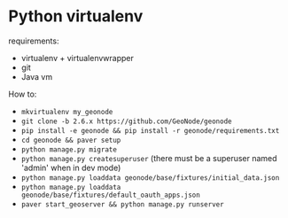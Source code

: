 # Python virtualenv

requirements:
* virtualenv + virtualenvwrapper
* git
* Java vm

How to:
* `mkvirtualenv my_geonode`
* `git clone -b 2.6.x https://github.com/GeoNode/geonode `
* `pip install -e geonode && pip install -r geonode/requirements.txt`
* `cd geonode && paver setup`
* `python manage.py migrate`
* `python manage.py createsuperuser` (there must be a superuser named 'admin' when in dev mode)
* `python manage.py loaddata geonode/base/fixtures/initial_data.json`
* `python manage.py loaddata geonode/base/fixtures/default_oauth_apps.json`
* `paver start_geoserver && python manage.py runserver`
